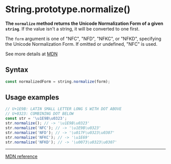 # String.prototype.normalize()

**The `normalize` method returns the Unicode Normalization Form of a given `string`**. If the value isn't a string, it will be converted to one first.

The `form` argument is one of "NFC", "NFD", "NFKC", or "NFKD", specifying the Unicode Normalization Form. If omitted or undefined, "NFC" is used.

See more details at [MDN](https://developer.mozilla.org/en-US/docs/Web/JavaScript/Reference/Global_Objects/String/normalize#Parameters)

## Syntax

```js
const normalizedForm = string.normalize(form);
```

## Usage examples

```js
// U+1E9B: LATIN SMALL LETTER LONG S WITH DOT ABOVE
// U+0323: COMBINING DOT BELOW
const str = '\u1E9B\u0323';
str.normalize(); // -> '\u1E9B\u0323'
str.normalize('NFC'); // -> '\u1E9B\u0323'
str.normalize('NFD'); // -> '\u017F\u0323\u0307'
str.normalize('NFKC'); // -> '\u1E69'
str.normalize('NFKD'); // -> '\u0073\u0323\u0307'
```

---

[MDN reference](https://developer.mozilla.org/en-US/docs/Web/JavaScript/Reference/Global_Objects/String/normalize)
